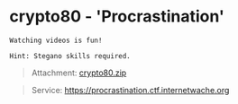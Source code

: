 # crypto80 - 'Procrastination'
    Watching videos is fun! 

    Hint: Stegano skills required.

> Attachment: [crypto80.zip](./crypto80.zip)

> Service: https://procrastination.ctf.internetwache.org
